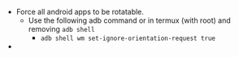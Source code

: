 - Force all android apps to be rotatable.
	- Use the following adb command or in termux (with root) and removing `adb shell`
		- ``adb shell wm set-ignore-orientation-request true``
-